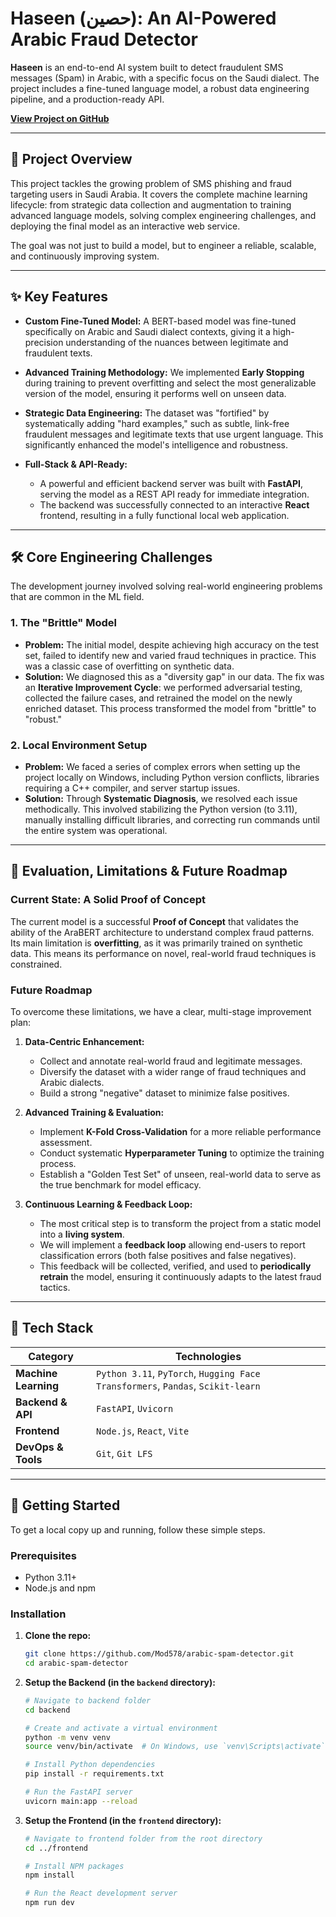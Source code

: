 # Haseen (حصين): An AI-Powered Arabic Fraud Detector

**Haseen** is an end-to-end AI system built to detect fraudulent SMS messages (Spam) in Arabic, with a specific focus on the Saudi dialect. The project includes a fine-tuned language model, a robust data engineering pipeline, and a production-ready API.

**[View Project on GitHub](https://github.com/Mod578/arabic-spam-detector)**

---

## 📖 Project Overview

This project tackles the growing problem of SMS phishing and fraud targeting users in Saudi Arabia. It covers the complete machine learning lifecycle: from strategic data collection and augmentation to training advanced language models, solving complex engineering challenges, and deploying the final model as an interactive web service.

The goal was not just to build a model, but to engineer a reliable, scalable, and continuously improving system.

---

## ✨ Key Features

*   **Custom Fine-Tuned Model:** A BERT-based model was fine-tuned specifically on Arabic and Saudi dialect contexts, giving it a high-precision understanding of the nuances between legitimate and fraudulent texts.

*   **Advanced Training Methodology:** We implemented **Early Stopping** during training to prevent overfitting and select the most generalizable version of the model, ensuring it performs well on unseen data.

*   **Strategic Data Engineering:** The dataset was "fortified" by systematically adding "hard examples," such as subtle, link-free fraudulent messages and legitimate texts that use urgent language. This significantly enhanced the model's intelligence and robustness.

*   **Full-Stack & API-Ready:**
    *   A powerful and efficient backend server was built with **FastAPI**, serving the model as a REST API ready for immediate integration.
    *   The backend was successfully connected to an interactive **React** frontend, resulting in a fully functional local web application.

---

## 🛠️ Core Engineering Challenges

The development journey involved solving real-world engineering problems that are common in the ML field.

### 1. The "Brittle" Model
*   **Problem:** The initial model, despite achieving high accuracy on the test set, failed to identify new and varied fraud techniques in practice. This was a classic case of overfitting on synthetic data.
*   **Solution:** We diagnosed this as a "diversity gap" in our data. The fix was an **Iterative Improvement Cycle**: we performed adversarial testing, collected the failure cases, and retrained the model on the newly enriched dataset. This process transformed the model from "brittle" to "robust."

### 2. Local Environment Setup
*   **Problem:** We faced a series of complex errors when setting up the project locally on Windows, including Python version conflicts, libraries requiring a C++ compiler, and server startup issues.
*   **Solution:** Through **Systematic Diagnosis**, we resolved each issue methodically. This involved stabilizing the Python version (to 3.11), manually installing difficult libraries, and correcting run commands until the entire system was operational.

---

## 🔬 Evaluation, Limitations & Future Roadmap

### Current State: A Solid Proof of Concept
The current model is a successful **Proof of Concept** that validates the ability of the AraBERT architecture to understand complex fraud patterns. Its main limitation is **overfitting**, as it was primarily trained on synthetic data. This means its performance on novel, real-world fraud techniques is constrained.

### Future Roadmap
To overcome these limitations, we have a clear, multi-stage improvement plan:

1.  **Data-Centric Enhancement:**
    *   Collect and annotate real-world fraud and legitimate messages.
    *   Diversify the dataset with a wider range of fraud techniques and Arabic dialects.
    *   Build a strong "negative" dataset to minimize false positives.

2.  **Advanced Training & Evaluation:**
    *   Implement **K-Fold Cross-Validation** for a more reliable performance assessment.
    *   Conduct systematic **Hyperparameter Tuning** to optimize the training process.
    *   Establish a "Golden Test Set" of unseen, real-world data to serve as the true benchmark for model efficacy.

3.  **Continuous Learning & Feedback Loop:**
    *   The most critical step is to transform the project from a static model into a **living system**.
    *   We will implement a **feedback loop** allowing end-users to report classification errors (both false positives and false negatives).
    *   This feedback will be collected, verified, and used to **periodically retrain** the model, ensuring it continuously adapts to the latest fraud tactics.

---

## 🚀 Tech Stack

| Category           | Technologies                                                                   |
| ------------------ | ------------------------------------------------------------------------------ |
| **Machine Learning** | `Python 3.11`, `PyTorch`, `Hugging Face Transformers`, `Pandas`, `Scikit-learn`    |
| **Backend & API**  | `FastAPI`, `Uvicorn`                                                           |
| **Frontend**       | `Node.js`, `React`, `Vite`                                                     |
| **DevOps & Tools**   | `Git`, `Git LFS`                                                               |

---

## 🏁 Getting Started

To get a local copy up and running, follow these simple steps.

### Prerequisites
*   Python 3.11+
*   Node.js and npm

### Installation

1.  **Clone the repo:**
    ```sh
    git clone https://github.com/Mod578/arabic-spam-detector.git
    cd arabic-spam-detector
    ```

2.  **Setup the Backend (in the `backend` directory):**
    ```sh
    # Navigate to backend folder
    cd backend

    # Create and activate a virtual environment
    python -m venv venv
    source venv/bin/activate  # On Windows, use `venv\Scripts\activate`

    # Install Python dependencies
    pip install -r requirements.txt

    # Run the FastAPI server
    uvicorn main:app --reload
    ```

3.  **Setup the Frontend (in the `frontend` directory):**
    ```sh
    # Navigate to frontend folder from the root directory
    cd ../frontend

    # Install NPM packages
    npm install

    # Run the React development server
    npm run dev
    ```

